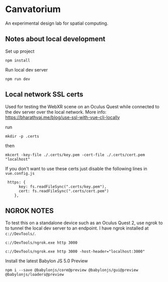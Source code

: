 # Canvatorium

An experimental design lab for spatial computing.

## Notes about local development

Set up project

```
npm install
```

Run local dev server

```
npm run dev
```

## Local network SSL certs

Used for testing the WebXR scene on an Oculus Quest while connected to the dev server over the local network.
More info: https://bharathvaj.me/blog/use-ssl-with-vue-cli-locally

run

```
mkdir -p .certs
```

then

```
mkcert -key-file ./.certs/key.pem -cert-file ./.certs/cert.pem "localhost"
```

If you don't want to use these certs just disable the following lines in `vue.config.js`

```
 https: {
      key: fs.readFileSync(".certs/key.pem"),
      cert: fs.readFileSync(".certs/cert.pem")
    },
```

## NGROK NOTES

To test this on a standalone device such as an Oculus Quest 2, use ngrok to to tunnel the local dev server to an endpoint. I have ngrok installed at `c://DevTools/`.

```
c://DevTools/ngrok.exe http 3000

c://DevTools/ngrok.exe http 3000 -host-header="localhost:3000"
```

Install the latest Babylon JS 5.0 Preview

```
npm i --save @babylonjs/core@preview @babylonjs/gui@preview @babylonjs/loaders@preview

```
